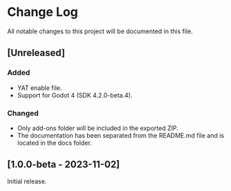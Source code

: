 # Change Log

All notable changes to this project will be documented in this file.

## [Unreleased]

### Added

-   YAT enable file.
-   Support for Godot 4 (SDK 4.2.0-beta.4).

### Changed

-   Only add-ons folder will be included in the exported ZIP.
-   The documentation has been separated from the README.md file and is located in the docs folder.

## [1.0.0-beta - 2023-11-02]

Initial release.
